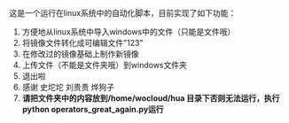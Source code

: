 这是一个运行在linux系统中的自动化脚本，目前实现了如下功能：

1. 方便地从linux系统中导入windows中的文件（只能是文件哦）
2. 将镜像文件转化成可编辑文件"123"
3. 在修改过的镜像基础上制作新镜像
4. 上传文件（不能是文件夹哦）到windows文件夹
5. 退出啦
6. 感谢 史坨坨 刘贵贵 烨狗子
7. **请把文件夹中的内容放到/home/wocloud/hua 目录下否则无法运行，执行python operators_great_again.py运行**

